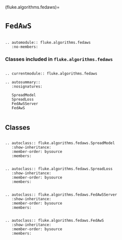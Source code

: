 (fluke.algorithms.fedaws)=

# ``FedAwS``

```{eval-rst}

.. automodule:: fluke.algorithms.fedaws
   :no-members:

```

<h3>

Classes included in ``fluke.algorithms.fedaws``

</h3>

```{eval-rst}

.. currentmodule:: fluke.algorithms.fedaws

.. autosummary::
   :nosignatures:

   SpreadModel
   SpreadLoss
   FedAwSServer
   FedAwS
   
```


## Classes

```{eval-rst}

.. autoclass:: fluke.algorithms.fedaws.SpreadModel
   :show-inheritance:
   :member-order: bysource
   :members: 

```

```{eval-rst}

.. autoclass:: fluke.algorithms.fedaws.SpreadLoss
   :show-inheritance:
   :member-order: bysource
   :members: 

```

```{eval-rst}

.. autoclass:: fluke.algorithms.fedaws.FedAwSServer
   :show-inheritance:
   :member-order: bysource
   :members: 

```

```{eval-rst}

.. autoclass:: fluke.algorithms.fedaws.FedAwS
   :show-inheritance:
   :member-order: bysource
   :members: 

```